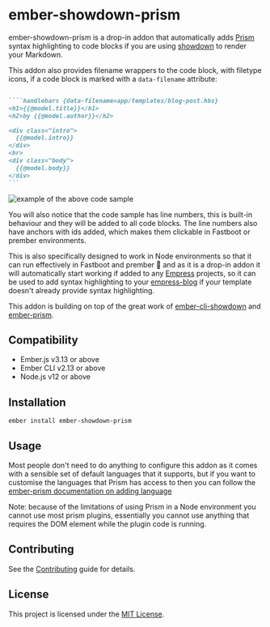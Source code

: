 ember-showdown-prism
==============================================================================

ember-showdown-prism is a drop-in addon that automatically adds [Prism](https://prismjs.com/) syntax highlighting to code blocks if you are using [showdown](https://github.com/showdownjs/showdown) to render your Markdown.

This addon also provides filename wrappers to the code block, with filetype icons, if a code block is marked with a `data-filename` attribute:

```markdown

````handlebars {data-filename=app/templates/blog-post.hbs}
<h1>{{@model.title}}</h1>
<h2>by {{@model.author}}</h2>

<div class="intro">
  {{@model.intro}}
</div>
<hr>
<div class="body">
  {{@model.body}}
</div>
``` 
```

![example of the above code sample](https://user-images.githubusercontent.com/594890/91036439-3f524980-e5ff-11ea-910b-b655f036b439.png)

You will also notice that the code sample has line numbers, this is built-in behaviour and they will be added to all code blocks. The line numbers also have anchors with ids added, which makes them clickable in Fastboot or prember environments.

This is also specifically designed to work in Node environments so that it can run effectively in Fastboot and prember 🎉 and as it is a drop-in addon it will automatically start working if added to any [Empress](https://github.com/empress) projects, so it can be used to add syntax highlighting to your [empress-blog](https://github.com/empress/empress-blog) if your template doesn't already provide syntax highlighting.

This addon is building on top of the great work of [ember-cli-showdown](https://github.com/gcollazo/ember-cli-showdown) and [ember-prism](https://github.com/shipshapecode/ember-prism).


Compatibility
------------------------------------------------------------------------------

* Ember.js v3.13 or above
* Ember CLI v2.13 or above
* Node.js v12 or above


Installation
------------------------------------------------------------------------------

```
ember install ember-showdown-prism
```


Usage
------------------------------------------------------------------------------

Most people don't need to do anything to configure this addon as it comes with a sensible set of default languages that it supports, but if you want to customise the languages that Prism has access to then you can follow the [ember-prism documentation on adding language](https://github.com/shipshapecode/ember-prism#configuration)

Note: because of the limitations of using Prism in a Node environment you cannot use most prism plugins, essentially you cannot use anything that requires the DOM element while the plugin code is running.


Contributing
------------------------------------------------------------------------------

See the [Contributing](CONTRIBUTING.md) guide for details.


License
------------------------------------------------------------------------------

This project is licensed under the [MIT License](LICENSE.md).
